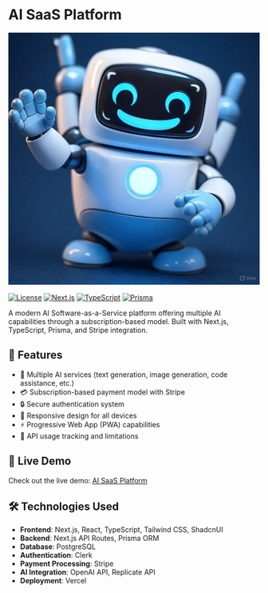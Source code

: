 # AI SaaS Platform

![Project Banner](/public/images/LOGO.jpg)

[![License](https://img.shields.io/badge/license-MIT-blue.svg)](LICENSE)
[![Next.js](https://img.shields.io/badge/Next.js-15-black)](https://nextjs.org/)
[![TypeScript](https://img.shields.io/badge/TypeScript-5.0-blue)](https://www.typescriptlang.org/)
[![Prisma](https://img.shields.io/badge/Prisma-5.0-blue)](https://www.prisma.io/)

A modern AI Software-as-a-Service platform offering multiple AI capabilities through a subscription-based model. Built with Next.js, TypeScript, Prisma, and Stripe integration.

## 🌟 Features

- 🤖 Multiple AI services (text generation, image generation, code assistance, etc.)
- 💳 Subscription-based payment model with Stripe
- 🔒 Secure authentication system
- 📱 Responsive design for all devices
- ⚡ Progressive Web App (PWA) capabilities
- 🔄 API usage tracking and limitations

## 🚀 Live Demo

Check out the live demo: [AI SaaS Platform](https://genius-pi-two.vercel.app/)

## 🛠️ Technologies Used

- **Frontend**: Next.js, React, TypeScript, Tailwind CSS, ShadcnUI
- **Backend**: Next.js API Routes, Prisma ORM
- **Database**: PostgreSQL
- **Authentication**: Clerk
- **Payment Processing**: Stripe
- **AI Integration**: OpenAI API, Replicate API
- **Deployment**: Vercel
